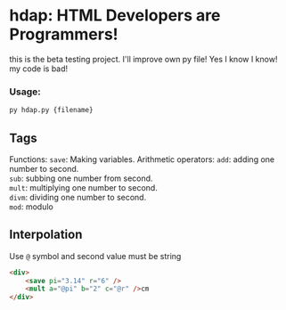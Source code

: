 # hdap: HTML Developers are Programmers!
this is the beta testing project.
I'll improve own py file! Yes I know I know! my code is bad!
### Usage:
```sh
py hdap.py {filename}
```

## Tags
Functions:
`save`: Making variables.
Arithmetic operators:
`add`: adding one number to second.\
`sub`: subbing one number from second.\
`mult`: multiplying one number to second.\
`divm`: dividing one number to second.\
`mod`: modulo

## Interpolation
Use `@` symbol and second value must be string

```html
<div>
    <save pi="3.14" r="6" />
    <mult a="@pi" b="2" c="@r" />cm
</div>
```